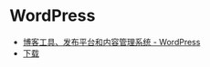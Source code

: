 # WordPress

- [博客工具、发布平台和内容管理系统 - WordPress](https://cn.wordpress.org/)
- [下载](https://cn.wordpress.org/download/)
